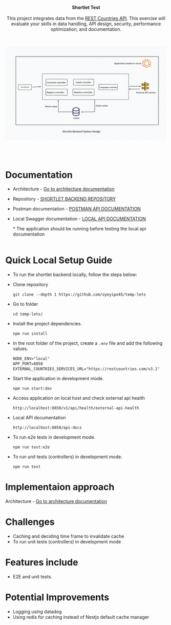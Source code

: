 <p align="center"><b>Shortlet Test</b> <br><br> This project integrates data from the <a href="https://restcountries.com/">REST Countries API</a>. This exercise will evaluate your skills in data handling, API design, security, performance optimization, and documentation. 
</p>

<br>

<p align="center">
    <img src="./docs/arch.png" alt="Shortlet-test Backend System Design" />
</p>


<br><br>

# Documentation
  * Architecture - [Go to architecture documentation](./docs/architecture.md)

  * <p>Repository - <a target="_blank" href="https://github.com/oyeyipo45/temp-lets">SHORTLET BACKEND REPOSITORY </a></p>
  * <p>Postman documentation - <a target="_blank" href="http://localhost:8850/api-docs">POSTMAN API DOCUMENTATION </a></p>
  * <p>Local Swagger documentation - <a target="_blank" href="http://localhost:8850/api-docs">LOCAL API DOCUMENTATION </a></p>
    *  The application should be running before testing the local api documentation <br><br>




# Quick Local Setup Guide
* To run the shortlet backend locally, follow the steps below:

* Clone repository
  ```
  git clone --depth 1 https://github.com/oyeyipo45/temp-lets
  ```

* Go to folder
  ```
  cd temp-lets/
  ```

* Install the project dependencies.
  ```
  npm run install
  ```

* In the root folder of the project, create a `.env` file and add the following values.
  ```
  NODE_ENV="local"
  APP_PORT=8850
  EXTERNAL_COUNTRIES_SERVICES_URL="https://restcountries.com/v3.1"
  ```

* Start the application in development mode.
  ```
  npm run start:dev
  ```

* Access application on local host and check external api health
  ```
  http://localhost:8850/v1/api/health/external-api-health
  ```

* Local API documentation
  ```
  http://localhost:8850/api-docs
  ```

* To run e2e tests in development mode.
  ```
  npm run test:e2e
  ```

* To run unit tests (controllers) in development mode.
  ```
  npm run test
  ```

# Implementaion approach
Architecture - [Go to architecture documentation](./docs/architecture.md)

# Challenges
* Caching and deciding time frame to invalidate cache
* To run unit tests (controllers) in development mode

# Features include
  * E2E and unit tests.

# Potential Improvements
* Logging using datadog
* Using redis for caching instead of Nestjs default cache manager